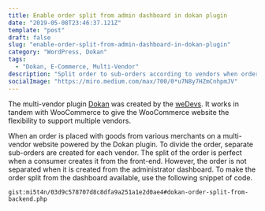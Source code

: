 ```yaml
---
title: Enable order split from admin dashboard in dokan plugin
date: "2019-05-08T23:46:37.121Z"
template: "post"
draft: false
slug: "enable-order-split-from-admin-dashboard-in-dokan-plugin"
category: "WordPress, Dokan"
tags:
  - "Dokan, E-Commerce, Multi-Vendor"
description: "Split order to sub-orders according to vendors when order is created form backend."
socialImage: "https://miro.medium.com/max/700/0*u7N8y7HZmCnhpmJV"
---
```

The multi-vendor plugin [Dokan](https://wedevs.com/dokan) was created by the [weDevs](https://wedevs.com/). It works in tandem with WooCommerce to give the WooCommerce website the flexibility to support multiple vendors.

When an order is placed with goods from various merchants on a multi-vendor website powered by the Dokan plugin. To divide the order, separate sub-orders are created for each vendor. The split of the order is perfect when a consumer creates it from the front-end. However, the order is not separated when it is created from the administrator dashboard. To make the order split from the dashboard available, use the following snippet of code.

`gist:mi5t4n/03d9c578707d8c8dfa9a251a1e2d0ae4#dokan-order-split-from-backend.php`
